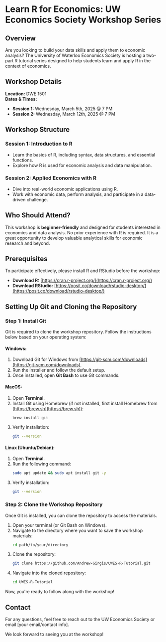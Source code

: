 # Learn R for Economics: UW Economics Society Workshop Series

## Overview
Are you looking to build your data skills and apply them to economic analysis? The University of Waterloo Economics Society is hosting a two-part R tutorial series designed to help students learn and apply R in the context of economics.

## Workshop Details
**Location:** DWE 1501  
**Dates & Times:**  
- **Session 1:** Wednesday, March 5th, 2025 @ 7 PM  
- **Session 2:** Wednesday, March 12th, 2025 @ 7 PM  

## Workshop Structure
### **Session 1: Introduction to R**
- Learn the basics of R, including syntax, data structures, and essential functions.
- Explore how R is used for economic analysis and data manipulation.

### **Session 2: Applied Economics with R**
- Dive into real-world economic applications using R.
- Work with economic data, perform analysis, and participate in a data-driven challenge.

## Who Should Attend?
This workshop is **beginner-friendly** and designed for students interested in economics and data analysis. No prior experience with R is required. It is a great opportunity to develop valuable analytical skills for economic research and beyond.

## Prerequisites
To participate effectively, please install R and RStudio before the workshop:
- **Download R:** [https://cran.r-project.org/](https://cran.r-project.org/)
- **Download RStudio:** [https://posit.co/download/rstudio-desktop/](https://posit.co/download/rstudio-desktop/)

## Setting Up Git and Cloning the Repository
### **Step 1: Install Git**
Git is required to clone the workshop repository. Follow the instructions below based on your operating system:

#### **Windows:**
1. Download Git for Windows from [https://git-scm.com/downloads](https://git-scm.com/downloads).
2. Run the installer and follow the default setup.
3. Once installed, open **Git Bash** to use Git commands.

#### **MacOS:**
1. Open **Terminal**.
2. Install Git using Homebrew (if not installed, first install Homebrew from [https://brew.sh](https://brew.sh)):
   ```sh
   brew install git
   ```
3. Verify installation:
   ```sh
   git --version
   ```

#### **Linux (Ubuntu/Debian):**
1. Open **Terminal**.
2. Run the following command:
   ```sh
   sudo apt update && sudo apt install git -y
   ```
3. Verify installation:
   ```sh
   git --version
   ```

### **Step 2: Clone the Workshop Repository**
Once Git is installed, you can clone the repository to access the materials.

1. Open your terminal (or Git Bash on Windows).
2. Navigate to the directory where you want to save the workshop materials:
   ```sh
   cd path/to/your/directory
   ```
3. Clone the repository:
   ```sh
   git clone https://github.com/Andrew-Girgis/UWES-R-Tutorial.git
   ```
4. Navigate into the cloned repository:
   ```sh
   cd UWES-R-Tutorial
   ```

Now, you're ready to follow along with the workshop!

## Contact
For any questions, feel free to reach out to the UW Economics Society or email [your email/contact info].

We look forward to seeing you at the workshop!
